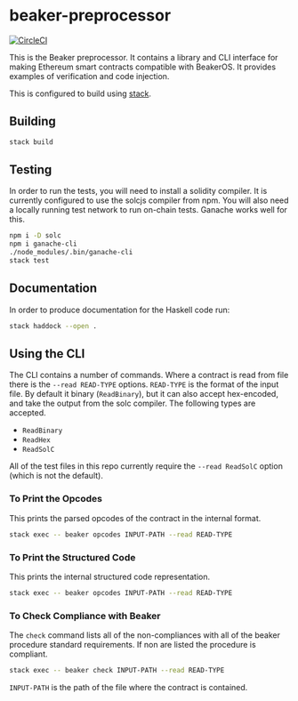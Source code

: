 # beaker-preprocessor

[![CircleCI](https://circleci.com/gh/Daolab/beaker-preprocessor.svg?style=svg&circle-token=94c1ada8b1bd409ae2f7355cb4c76d4082cc1ad9)](https://circleci.com/gh/Daolab/beaker-preprocessor)

This is the Beaker preprocessor. It contains a library and CLI interface for
making Ethereum smart contracts compatible with BeakerOS. It provides examples
of verification and code injection.

This is configured to build using
[stack](https://docs.haskellstack.org/en/stable/README/).

## Building

```sh
stack build
```

## Testing

In order to run the tests, you will need to install a solidity compiler. It is
currently configured to use the solcjs compiler from npm. You will also need a
locally running test network to run on-chain tests. Ganache works well for this.

```sh
npm i -D solc
npm i ganache-cli
./node_modules/.bin/ganache-cli
stack test
```

## Documentation

In order to produce documentation for the Haskell code run:

```sh
stack haddock --open .
```

## Using the CLI

The CLI contains a number of commands. Where a contract is read from file there
is the `--read READ-TYPE` options. `READ-TYPE` is the format of the input file.
By default it binary (`ReadBinary`), but it can also accept hex-encoded, and
take the output from the solc compiler. The following types are accepted.

* `ReadBinary`
* `ReadHex`
* `ReadSolC`

All of the test files in this repo currently require the `--read ReadSolC`
option (which is not the default).

### To Print the Opcodes

This prints the parsed opcodes of the contract in the internal format.

```sh
stack exec -- beaker opcodes INPUT-PATH --read READ-TYPE
```

### To Print the Structured Code

This prints the internal structured code representation.

```sh
stack exec -- beaker opcodes INPUT-PATH --read READ-TYPE
```

### To Check Compliance with Beaker

The `check` command lists all of the non-compliances with all of the beaker
procedure standard requirements. If non are listed the procedure is compliant.

```sh
stack exec -- beaker check INPUT-PATH --read READ-TYPE
```

`INPUT-PATH` is the path of the file where the contract is contained.

